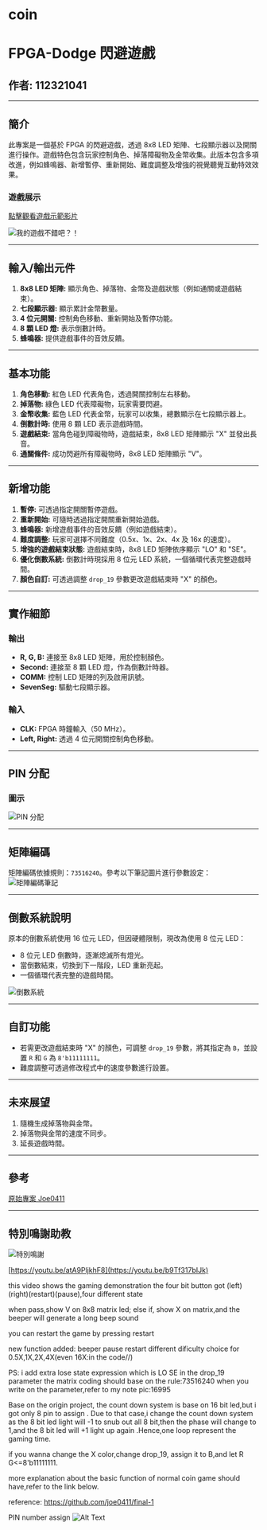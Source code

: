 # coin
# FPGA-Dodge 閃避遊戲

## 作者: 112321041

---

## 簡介
此專案是一個基於 FPGA 的閃避遊戲，透過 8x8 LED 矩陣、七段顯示器以及開關進行操作。遊戲特色包含玩家控制角色、掉落障礙物及金幣收集。此版本包含多項改進，例如蜂鳴器、新增暫停、重新開始、難度調整及增強的視覺聽覺互動特效效果。

### 遊戲展示
[點擊觀看遊戲示範影片](https://youtu.be/b9Tf317bIJk)

![我的遊戲不錯吧？！](https://raw.githubusercontent.com/MerlinHalloween/coin/refs/heads/main/image.png)

---

## 輸入/輸出元件
1. **8x8 LED 矩陣:** 顯示角色、掉落物、金幣及遊戲狀態（例如通關或遊戲結束）。
2. **七段顯示器:** 顯示累計金幣數量。
3. **4 位元開關:** 控制角色移動、重新開始及暫停功能。
4. **8 顆 LED 燈:** 表示倒數計時。
5. **蜂鳴器:** 提供遊戲事件的音效反饋。

---

## 基本功能
1. **角色移動:** 紅色 LED 代表角色，透過開關控制左右移動。
2. **掉落物:** 綠色 LED 代表障礙物，玩家需要閃避。
3. **金幣收集:** 藍色 LED 代表金幣，玩家可以收集，總數顯示在七段顯示器上。
4. **倒數計時:** 使用 8 顆 LED 表示遊戲時間。
5. **遊戲結束:** 當角色碰到障礙物時，遊戲結束，8x8 LED 矩陣顯示 "X" 並發出長音。
6. **通關條件:** 成功閃避所有障礙物時，8x8 LED 矩陣顯示 "V"。

---

## 新增功能
1. **暫停:** 可透過指定開關暫停遊戲。
2. **重新開始:** 可隨時透過指定開關重新開始遊戲。
3. **蜂鳴器:** 新增遊戲事件的音效反饋（例如遊戲結束）。
4. **難度調整:** 玩家可選擇不同難度（0.5x、1x、2x、4x 及 16x 的速度）。
5. **增強的遊戲結束狀態:** 遊戲結束時，8x8 LED 矩陣依序顯示 "LO" 和 "SE"。
6. **優化倒數系統:** 倒數計時現採用 8 位元 LED 系統，一個循環代表完整遊戲時間。
7. **顏色自訂:** 可透過調整 `drop_19` 參數更改遊戲結束時 "X" 的顏色。

---

## 實作細節
### 輸出
- **R, G, B:** 連接至 8x8 LED 矩陣，用於控制顏色。
- **Second:** 連接至 8 顆 LED 燈，作為倒數計時器。
- **COMM:** 控制 LED 矩陣的列及啟用訊號。
- **SevenSeg:** 驅動七段顯示器。

### 輸入
- **CLK:** FPGA 時鐘輸入（50 MHz）。
- **Left, Right:** 透過 4 位元開關控制角色移動。

---

## PIN 分配
### 圖示
![PIN 分配](https://raw.githubusercontent.com/MerlinHalloween/coin/refs/heads/main/16528.jpg)

---

## 矩陣編碼
矩陣編碼依據規則：`73516240`。參考以下筆記圖片進行參數設定：
![矩陣編碼筆記](https://raw.githubusercontent.com/MerlinHalloween/coin/refs/heads/main/16995.jpg)

---

## 倒數系統說明
原本的倒數系統使用 16 位元 LED，但因硬體限制，現改為使用 8 位元 LED：
- 8 位元 LED 倒數時，逐漸熄滅所有燈光。
- 當倒數結束，切換到下一階段，LED 重新亮起。
- 一個循環代表完整的遊戲時間。

![倒數系統](https://raw.githubusercontent.com/MerlinHalloween/coin/refs/heads/main/16998.jpg)

---

## 自訂功能
- 若需更改遊戲結束時 "X" 的顏色，可調整 `drop_19` 參數，將其指定為 `B`，並設置 `R` 和 `G` 為 `8'b11111111`。
- 難度調整可透過修改程式中的速度參數進行設置。

---

## 未來展望
1. 隨機生成掉落物與金幣。
2. 掉落物與金幣的速度不同步。
3. 延長遊戲時間。

---

## 參考
[原始專案 Joe0411](https://github.com/joe0411/final-1)


---
## 特別鳴謝助教
![特別鳴謝](https://raw.githubusercontent.com/MerlinHalloween/coin/refs/heads/main/image.png)





[https://youtu.be/atA9PljkhF8](https://youtu.be/b9Tf317bIJk)

this video shows the gaming demonstration
the four bit button got (left)(right)(restart)(pause),four different state

when pass,show V on 8x8 matrix led;
else if, show X on matrix,and the beeper will generate a long beep sound

you can restart the game by pressing restart

new function added:
beeper
pause
restart
different dificulty choice for 0.5X,1X,2X,4X(even 16X:in the code//)



PS: i add extra lose state expression which is 
LO
SE
in the drop_19 parameter
the matrix coding should base on the rule:73516240
when you write on the parameter,refer to my note pic:16995


Base on the origin project, the count down system is base on 16 bit led,but i got only 8 pin to assign .
Due to that case,i change the count down system as the 8 bit led light will -1 to snub out all 8 bit,then the phase will change to 1,and the 8 bit led will +1 light up again .Hence,one loop represent the gaming time.

if you wanna change the X color,change drop_19, assign it to B,and let R G<=8'b11111111.

more explanation about the basic function of normal coin game should have,refer to the link below.





reference:
https://github.com/joe0411/final-1



PIN number assign
![Alt Text](https://raw.githubusercontent.com/MerlinHalloween/coin/refs/heads/main/16528.jpg)

